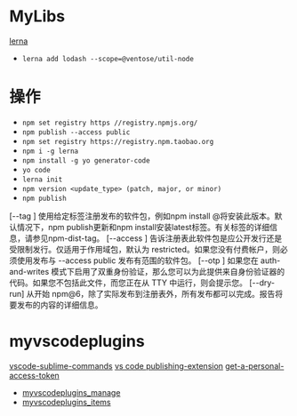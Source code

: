# MyLibs

[lerna](http://www.febeacon.com/lerna-docs-zh-cn/routes/commands/add.html)

- `lerna add lodash --scope=@ventose/util-node`

# 操作

- `npm set registry https //registry.npmjs.org/`
- `npm publish --access public`
- `npm set registry https://registry.npm.taobao.org`
- `npm i -g lerna`
- `npm install -g yo generator-code`
-  `yo code`
- `lerna init`
- `npm version <update_type> (patch, major, or minor)`
- `npm publish`

[--tag ] 使用给定标签注册发布的软件包，例如npm install @将安装此版本。默认情况下，npm publish更新和npm install安装latest标签。有关标签的详细信息，请参见npm-dist-tag。
[--access ] 告诉注册表此软件包是应公开发行还是受限制发行。仅适用于作用域包，默认为 restricted。如果您没有付费帐户，则必须使用发布与 --access public 发布有范围的软件包。
[--otp ] 如果您在 auth-and-writes 模式下启用了双重身份验证，那么您可以为此提供来自身份验证器的代码。如果您不包括此文件，而您正在从 TTY 中运行，则会提示您。
[--dry-run] 从开始 npm@6，除了实际发布到注册表外，所有发布都可以完成。报告将要发布的内容的详细信息。


# myvscodeplugins

[vscode-sublime-commands](https://github.com/Zarel/vscode-sublime-commands)
[vs code ](https://segmentfault.com/a/1190000040720760)
[publishing-extension](https://code.visualstudio.com/api/working-with-extensions/publishing-extension)
[get-a-personal-access-token](https://code.visualstudio.com/api/working-with-extensions/publishing-extension#get-a-personal-access-token)

- [myvscodeplugins_manage](https://marketplace.visualstudio.com/manage/publishers/ShoneSingLone/extensions/myvscodeplugins/hub?_a=acquisition)
- [myvscodeplugins_items](https://marketplace.visualstudio.com/items?itemName=ShoneSingLone.myvscodeplugins)

